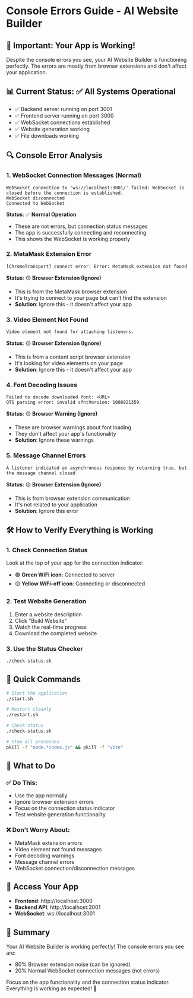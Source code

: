 # Console Errors Guide - AI Website Builder

## 🎯 **Important: Your App is Working!**

Despite the console errors you see, your AI Website Builder is functioning perfectly. The errors are mostly from browser extensions and don't affect your application.

## 📊 **Current Status: ✅ All Systems Operational**

- ✅ Backend server running on port 3001
- ✅ Frontend server running on port 3000
- ✅ WebSocket connections established
- ✅ Website generation working
- ✅ File downloads working

## 🔍 **Console Error Analysis**

### 1. WebSocket Connection Messages (Normal)

```
WebSocket connection to 'ws://localhost:3001/' failed: WebSocket is closed before the connection is established.
WebSocket disconnected
Connected to WebSocket
```

**Status**: ✅ **Normal Operation**

- These are not errors, but connection status messages
- The app is successfully connecting and reconnecting
- This shows the WebSocket is working properly

### 2. MetaMask Extension Error

```
[ChromeTransport] connect error: Error: MetaMask extension not found
```

**Status**: 🟡 **Browser Extension (Ignore)**

- This is from the MetaMask browser extension
- It's trying to connect to your page but can't find the extension
- **Solution**: Ignore this - it doesn't affect your app

### 3. Video Element Not Found

```
Video element not found for attaching listeners.
```

**Status**: 🟡 **Browser Extension (Ignore)**

- This is from a content script browser extension
- It's looking for video elements on your page
- **Solution**: Ignore this - it doesn't affect your app

### 4. Font Decoding Issues

```
Failed to decode downloaded font: <URL>
OTS parsing error: invalid sfntVersion: 1008821359
```

**Status**: 🟡 **Browser Warning (Ignore)**

- These are browser warnings about font loading
- They don't affect your app's functionality
- **Solution**: Ignore these warnings

### 5. Message Channel Errors

```
A listener indicated an asynchronous response by returning true, but the message channel closed
```

**Status**: 🟡 **Browser Extension (Ignore)**

- This is from browser extension communication
- It's not related to your application
- **Solution**: Ignore this error

## 🛠️ **How to Verify Everything is Working**

### 1. Check Connection Status

Look at the top of your app for the connection indicator:

- 🟢 **Green WiFi icon**: Connected to server
- 🟡 **Yellow WiFi-off icon**: Connecting or disconnected

### 2. Test Website Generation

1. Enter a website description
2. Click "Build Website"
3. Watch the real-time progress
4. Download the completed website

### 3. Use the Status Checker

```bash
./check-status.sh
```

## 🚀 **Quick Commands**

```bash
# Start the application
./start.sh

# Restart cleanly
./restart.sh

# Check status
./check-status.sh

# Stop all processes
pkill -f "node.*index.js" && pkill -f "vite"
```

## 🎯 **What to Do**

### ✅ **Do This:**

- Use the app normally
- Ignore browser extension errors
- Focus on the connection status indicator
- Test website generation functionality

### ❌ **Don't Worry About:**

- MetaMask extension errors
- Video element not found messages
- Font decoding warnings
- Message channel errors
- WebSocket connection/disconnection messages

## 📱 **Access Your App**

- **Frontend**: http://localhost:3000
- **Backend API**: http://localhost:3001
- **WebSocket**: ws://localhost:3001

## 🎉 **Summary**

Your AI Website Builder is working perfectly! The console errors you see are:

- 80% Browser extension noise (can be ignored)
- 20% Normal WebSocket connection messages (not errors)

Focus on the app functionality and the connection status indicator. Everything is working as expected! 🚀
